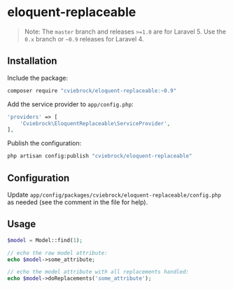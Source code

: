 # eloquent-replaceable

> Note: The `master` branch and releases `>=1.0` are for Laravel 5. Use the `0.x` branch or `~0.9` releases for Laravel 4.


## Installation

Include the package:

```sh
composer require "cviebrock/eloquent-replaceable:~0.9"
```

Add the service provider to `app/config.php`:

```php
'providers' => [
    'Cviebrock\EloquentReplaceable\ServiceProvider',
],
```

Publish the configuration:

```sh
php artisan config:publish "cviebrock/eloquent-replaceable"
```


## Configuration

Update `app/config/packages/cviebrock/eloquent-replaceable/config.php` as needed (see the comment in the file for help).


## Usage

```php
$model = Model::find(1);

// echo the raw model attribute:
echo $model->some_attribute;

// echo the model attribute with all replacements handled:
echo $model->doReplacements('some_attribute');
```
